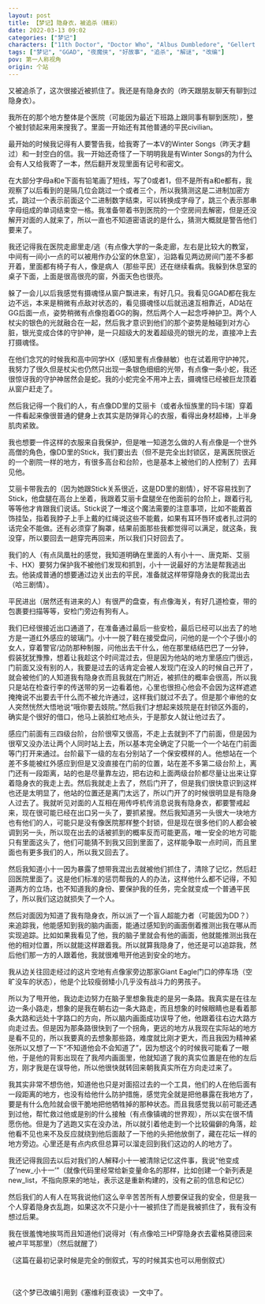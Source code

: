 ```yaml
---
layout: post
title: 【梦记】隐身衣，被追杀（精彩）
date: 2022-03-13 09:02
categories: ["梦记"]
characters: ["11th Doctor", "Doctor Who", "Albus Dumbledore", "Gellert Grindelwald", "Elektra", "Stick"]
tags: ["梦记", "GGAD", "夜魔侠", "好故事", "追杀", "解谜", "改编"]
pov: 第一人称视角
origin: 个站
---
```


又被追杀了，这次很接近被抓住了。我还是有隐身衣的（昨天跟朋友聊天有聊到过隐身衣）。

我所在的那个地方整体是个医院（可能因为最近下班路上跟同事有聊到医院），整个被封锁起来用来搜我了。里面一开始还有其他普通的平民civilian。

最开始的时候我记得有人要警告我，给我寄了一本V的Winter Songs（昨天才翻过）和一封空白的信。我一开始还奇怪了一下明明我是有Winter Songs的为什么会有人又给我寄了一本，然后翻开发现里面有记号和密文。

在大部分字母a和e下面有铅笔画了短线，写了0或者1，但不是所有a和e都有，我观察了以后看到的是隔几位会跳过一个或者三个，所以我猜测这是二进制加密方式，跳过一个表示前面这个二进制数字结束，可以转换成字母了，跳三个表示那串字母组成的单词结束空一格。我准备带着书到医院的一个空房间去解密，但是还没解开对面的人就来了，所以一直也不知道密语说的是什么，猜测大概就是警告他们要来了。

我还记得我在医院走廊里走/逃（有点像大学的一条走廊，左右是比较大的教室，中间有一间小一点的可以被用作办公室的休息室），沿路看见两边房间门差不多都开着，里面都有椅子有人，像是病人（那些平民）还在继续看病。我躲到休息室的桌子下面，上面是很高很亮的窗，外面天色也很亮。

躲了一会儿以后我感觉有摄魂怪从窗户飘进来，有好几只。我看见GGAD都在我左边不远，本来是稍微有点敌对状态的，看见摄魂怪以后就迅速互相靠近，AD站在GG后面一点，姿势稍微有点像抱着GG的胸，然后两个人一起念呼神护卫。两个人杖尖的银色的光就融合在一起，然后我才意识到他们的那个姿势是触碰到对方心脏，银光变成合体的守护神，是一只超级大的发着超级亮的银光的龙，直接冲上去打摄魂怪。

在他们念咒的时候我和高中同学HX（感知里有点像赫敏）也在试着用守护神咒，我努力了很久但是杖尖也仍然只出现一条银色细细的光带，有点像一条小蛇，我还很惊讶我的守护神居然会是蛇。我的小蛇完全不用冲上去，摄魂怪已经被巨龙顶着从窗户赶走了。

然后我记得一个我们的人，有点像DD里的艾丽卡（或者永恒族里的玛卡瑞）穿着一件看起来像很普通的健身上衣其实是防弹背心的衣服，看得出身材超棒，上半身肌肉紧致。

我也想要一件这样的衣服来自我保护，但是唯一知道怎么做的人有点像是一个世外高僧的角色，像DD里的Stick，我们要出去（但不是完全出封锁区，是离医院很近的一个剧院一样的地方，有很多高台和台阶，也是基本上被他们的人控制了）去拜见他。

艾丽卡带我去的（因为她跟Stick关系很近，这是DD里的剧情），好不容易找到了Stick，他盘腿在高台上坐着，我跟着艾丽卡盘腿坐在他面前的台阶上，跟着行礼等等他才肯跟我们说话。Stick说了一堆这个魔法需要的注意事项，比如不能戴首饰挂坠，指着我脖子上手上戴的红绳说这些不能戴，如果有耳环唇环或者扎过洞的话完全不能做。还有必须穿了胸罩，结果前面那些我都觉得可以满足，就这条，我没穿，所以要回去一趟穿完再回来，所以我们只好回去了。

我们的人（有点凤凰社的感觉，我知道明确在里面的人有小十一、唐克斯、艾丽卡、HX）要努力保护我不被他们发现和抓到，小十一说最好的方法是帮我逃出去。他装成普通的想要通过边关出去的平民，准备就这样带穿隐身衣的我混出去（哈三剧情）。

平民进出（居然还有进来的人）有很严的盘查，有点像海关，有好几道检查，带的包裹要扫描等等，安检门旁边有狗有人。

我们已经很接近出口通道了，在准备通过最后一些安检，最后已经可以出去了的地方是一道红外感应的玻璃门。小十一脱了鞋在接受盘问，问他的是一个个子很小的女人，穿着警官/边防那种制服，问他出去干什么，他在那里结结巴巴了一分钟，假装犹犹豫豫，想着让我趁这个时间混过去，但是因为他站的地方里感应门很远，门前面又没有别的人，我要是过去的话肯定会被人发现门在没人的时候自己开了，就会被他们的人知道我有隐身衣而且我就在门附近，被抓住的概率会很高，所以我只是站在检查行李的传送带的另一边看着他，心里也很担心他会不会因为这样遮遮掩掩说不出要去干什么而不被允许通过，这样我们就过不去了。但是那个审他的女人突然恍然大悟地说“哦你要去妓院。”然后我们才想起来妓院是在封锁区外面的，确实是个很好的借口，他马上装脸红地点头，于是那女人就让他过去了。

感应门前面有三四级台阶，台阶很窄又很高，不走上去就到不了门前面，但是因为很窄又没办法让两个人同时站上去，所以基本完全确定了只能一个一个站在门前面等门打开来通过。台阶最下一级的左右分别站了一个保安模样的人。他想站在一个差不多能被红外感应到但是又没直接在门前的位置，站在差不多第二级台阶上，离门还有一段距离，站的也是尽量靠左边，把右边和上面两级台阶都尽量让出来让穿着隐身衣的我走上去。然后我就走上去了，然后门开了，但是我们很快意识到这样也还是太明显了，他站的位置还是离门太远了，所以门开了的时候很明显是有隐身人过去了。我就听见对面的人互相在用传呼机传消息说我有隐身衣，都要警戒起来，现在很可能已经在出口另一头了，要抓紧搜。然后我知道另一头很大一块地方也有他们的人，可能只是没有像医院那样整个封锁，但是现在很多他们的人都会被调到另一头，所以现在出去的话被抓到的概率反而可能更高，唯一安全的地方可能只有里面这头了，他们可能猜不到我又回到里面了，这样能争取一点时间，而且里面也有更多我们的人，所以我又回去了。

然后我知道小十一因为暴露了想带我混出去就被他们抓住了，清除了记忆，然后赶回医院里面了。这是他们标准的惩罚帮我的人的办法，这样他什么都不记得，不知道两方的立场，也不知道我的身份、要保护我的任务，完全就变成一个普通平民了，所以我们这边就损失了一个人。

然后对面因为知道了我有隐身衣，所以派了一个盲人超能力者（可能因为DD？）来追踪我，他能感知到我的脑内画面，能通过感知到的画面倒着推测出我在哪从而实现追踪。比如如果我看见了他，我的脑子里就会有他的画面，他就能推测出我在他的相对位置，所以就能这样跟着我。所以就算我隐身了，他还是可以追踪我，然后他们那一方的人跟着他，我就很难甩开他逃到安全的地方。

我从边关往回走经过的这片空地有点像家旁边那家Giant Eagle门口的停车场（空旷没车的状态），他是个比较瘦弱矮小几乎没有战斗力的男孩子。

所以为了甩开他，我边走边努力在脑子里想象我走的是另一条路。我真实是在往左边一条小路走，想象的是我在朝右边一条大路走，而且想象的时候眼睛也是看着那条大路和远处十字路口的方向，所以脑内画面成功误导了他，他跟着往右边大路方向走过去。但是因为那条路很快到了一个拐角，更远的地方从我现在实际站的地方是看不见的，所以我要真的去想象那些路，难度就比刚才更大，而且我因为精神紧张所以又想了一下“不知道他会不会知道了”，因为想这个的时候我可能看了一眼他，于是他的背影出现在了我颅内画面里，他就知道了我的真实位置是在他的左后方，刚才我是在误导他，所以他很快就转回来朝我真实所在方向走过来了。

我其实非常不想伤他，知道他也只是对面招过去的一个工具，他们的人在他后面有一段距离的地方，也没有给他什么防护措施，感觉完全就是把他暴露在我地方了，要是有什么危险就会很干脆地把他牺牲掉的那种状态。而且我感觉我以前可能还遇到过他，帮忙救过他或是别的什么接触（有点像镇魂的世界观），所以实在很不情愿伤他。但是为了逃跑又实在没办法，所以就引着他走到一个比较偏僻的角落，趁他看不见也来不及反应就绕到他后面敲了一下他的头把他放倒了，藏在花坛一样的地方旁边。心里还是有点内疚但总算可以溜走回到我们这边的人的地方了。

我还记得我回去以后对我们的人解释小十一被清除记忆这件事，我说“他变成了‘new_小十一’”（就像代码里经常给新变量命名的那样，比如创建一个新列表是new_list，不指向原来的地址，表示这是重新构建的，没有之前的信息和记忆）

然后我们的人有人在骂我说他们这么辛辛苦苦所有人想要保证我的安全，但是我一个人穿着隐身衣乱跑，如果这次不只是小十一被抓住了而是我被抓住了，我有没有想过后果。

我在很羞愧地挨骂而且知道他们说得对（有点像哈三HP穿隐身衣去霍格莫德回来被卢平骂那里）（然后就醒了）

（这篇在最初记录时候是完全的倒叙式，写的时候其实也可以用倒叙式）

<br>

（这个梦已改编引用到《塞维利亚夜谈》一文中了。
